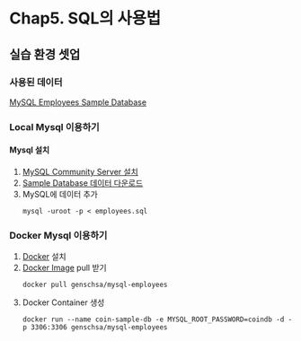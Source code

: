 # Chap5. SQL의 사용법

## 실습 환경 셋업
### 사용된 데이터
[MySQL Employees Sample Database](https://dev.mysql.com/doc/employee/en/)  
### Local Mysql 이용하기
#### Mysql 설치
1. [MySQL Community Server 설치](https://dev.mysql.com/downloads/mysql/)
2. [Sample Database 데이터 다운로드](https://github.com/datacharmer/test_db)
3. MySQL에 데이터 추가
    ```shell
    mysql -uroot -p < employees.sql
    ```
### Docker Mysql 이용하기
1. [Docker](https://www.docker.com/) 설치
2. [Docker Image](https://hub.docker.com/r/genschsa/mysql-employees) pull 받기
   ```shell
   docker pull genschsa/mysql-employees
   ```
3. Docker Container 생성
   ```shell
   docker run --name coin-sample-db -e MYSQL_ROOT_PASSWORD=coindb -d -p 3306:3306 genschsa/mysql-employees 
   ```